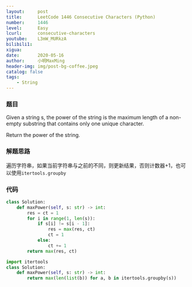 ```yaml
---
layout:     post
title:      LeetCode 1446 Consecutive Characters (Python)
number:     1446
level:      Easy
lcurl:      consecutive-characters
youtube:    L3mW_MURkzA
bilibili1:  
xigua:      
date:       2020-05-16
author:     小明MaxMing
header-img: img/post-bg-coffee.jpeg
catalog: false
tags:
    - String
---
```


### 题目

Given a string s, the power of the string is the maximum length of a non-empty substring that contains only one unique character.

Return the power of the string.

### 解题思路

遍历字符串，如果当前字符串与之前的不同，则更新结果，否则计数器+1，也可以使用`itertools.groupby`

### 代码
```python
class Solution:
    def maxPower(self, s: str) -> int:
        res = ct = 1
        for i in range(1, len(s)):
            if s[i] != s[i - 1]:
                res = max(res, ct)
                ct = 1
            else:
                ct += 1
        return max(res, ct)

import itertools
class Solution:
    def maxPower(self, s: str) -> int:
        return max(len(list(b)) for a, b in itertools.groupby(s))
```
